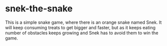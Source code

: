 # snek-the-snake
This is a simple snake game, where there is an orange snake named Snek. It will keep consuming treats to get bigger and faster, but as it keeps eating number of obstacles keeps growing and Snek has to avoid them to win the game.
